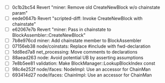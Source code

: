 - [ ] 0c1b2bc54 Revert "miner: Remove old CreateNewBlock w/o chainstate param"
- [ ] eede0647b Revert "scripted-diff: Invoke CreateNewBlock with chainstate"
- [ ] e62067e7b Revert "miner: Pass in chainstate to BlockAssembler::CreateNewBlock"
- [ ] 7b8e976cd miner: Add chainstate member to BlockAssembler
- [ ] 07156eb38 node/coinstats: Replace #include with fwd-declaration
- [ ] 1dd8ed7a8 net_processing: Move comments to declarations
- [ ] 88aead263 node: Avoid potential UB by asserting assumptions
- [ ] 7e8b5ee81 validation: Make BlockManager::LookupBlockIndex const
- [ ] 98c4e252f node/ifaces: NodeImpl: Use an accessor for ChainMan
- [ ] 693414d27 node/ifaces: ChainImpl: Use an accessor for ChainMan